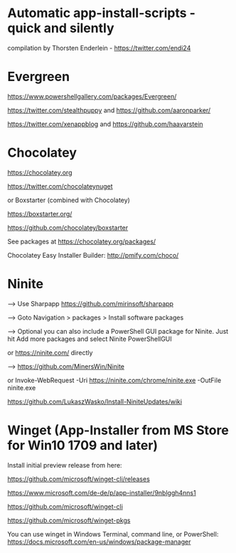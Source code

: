 # Automatic app-install-scripts - quick and silently
compilation by Thorsten Enderlein - https://twitter.com/endi24


# Evergreen
https://www.powershellgallery.com/packages/Evergreen/

https://twitter.com/stealthpuppy and https://github.com/aaronparker/

https://twitter.com/xenappblog and https://github.com/haavarstein

# Chocolatey

https://chocolatey.org 

https://twitter.com/chocolateynuget

or Boxstarter (combined with Chocolatey)  

https://boxstarter.org/ 

https://github.com/chocolatey/boxstarter

See packages at https://chocolatey.org/packages/

Chocolatey Easy Installer Builder: http://pmify.com/choco/


# Ninite 

--> Use Sharpapp https://github.com/mirinsoft/sharpapp 

--> Goto Navigation > packages > Install software packages

--> Optional you can also include a PowerShell GUI package for Ninite. Just hit Add more packages and select Ninite PowerShellGUI

or https://ninite.com/ directly

--> https://github.com/MinersWin/Ninite

or Invoke-WebRequest -Uri https://ninite.com/chrome/ninite.exe -OutFile ninite.exe

https://github.com/LukaszWasko/Install-NiniteUpdates/wiki

# Winget (App-Installer from MS Store for Win10 1709 and later)

Install initial preview release from here: 

https://github.com/microsoft/winget-cli/releases

https://www.microsoft.com/de-de/p/app-installer/9nblggh4nns1

https://github.com/microsoft/winget-cli

https://github.com/microsoft/winget-pkgs

You can use winget in Windows Terminal, command line, or PowerShell: https://docs.microsoft.com/en-us/windows/package-manager


